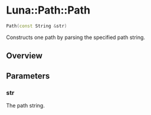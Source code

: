 # Luna::Path::Path

```c++
Path(const String &str)
```

Constructs one path by parsing the specified path string. 

## Overview


## Parameters
### str
The path string. 

